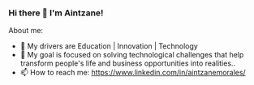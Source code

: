 ### Hi there 👋 I'm Aintzane!

About me:
- 💛 My drivers are Education | Innovation | Technology
- 🎯 My goal is focused on solving technological challenges that help transform people's life and business opportunities into realities.. 
- 📫 How to reach me: https://www.linkedin.com/in/aintzanemorales/


